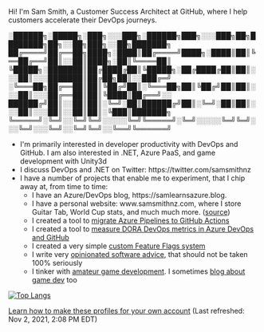 Hi! I'm Sam Smith, a Customer Success Architect at GitHub, where I help customers accelerate their DevOps journeys.


░██████╗░█████╗░███╗░░░███╗░██████╗███╗░░░███╗██╗████████╗██╗░░██╗███╗░░██╗███████╗
██╔════╝██╔══██╗████╗░████║██╔════╝████╗░████║██║╚══██╔══╝██║░░██║████╗░██║╚════██║
╚█████╗░███████║██╔████╔██║╚█████╗░██╔████╔██║██║░░░██║░░░███████║██╔██╗██║░░███╔═╝
░╚═══██╗██╔══██║██║╚██╔╝██║░╚═══██╗██║╚██╔╝██║██║░░░██║░░░██╔══██║██║╚████║██╔══╝░░
██████╔╝██║░░██║██║░╚═╝░██║██████╔╝██║░╚═╝░██║██║░░░██║░░░██║░░██║██║░╚███║███████╗
╚═════╝░╚═╝░░╚═╝╚═╝░░░░░╚═╝╚═════╝░╚═╝░░░░░╚═╝╚═╝░░░╚═╝░░░╚═╝░░╚═╝╚═╝░░╚══╝╚══════╝

<ul>
    <li>
        I'm primarily interested in developer productivity with DevOps and GitHub. I am also interested in .NET, Azure PaaS, and game development with Unity3d
    </li>
    <li>
        I discuss DevOps and .NET on Twitter: https://twitter.com/samsmithnz
    </li>
    <li>      
         I have a number of projects that enable me to experiment, that I chip away at, from time to time:
        <ul>
            <li>
            I have an Azure/DevOps blog, https://samlearnsazure.blog. 
            </li>
            <li>
            I have a personal website: www.samsmithnz.com, where I store Guitar Tab, World Cup stats, and much much more. (<a href="https://github.com/SamSmithNZ-dotcom">source</a>)
            </li>
            <li>
            I created a tool to <a href="https://github.com/samsmithnz/AzurePipelinesToGitHubActionsConverter">migrate Azure Pipelines to GitHub Actions</a>
            </li>
            <li>
            I created a tool to <a href="https://github.com/samsmithnz/DevOpsMetrics">measure DORA DevOps metrics in Azure DevOps and GitHub</a> 
            </li>
            <li>
            I created a very simple <a href="https://github.com/samsmithnz/SamsFeatureFlags">custom Feature Flags system</a>
            </li>
            <li>
            I write very <a href="https://github.com/samsmithnz/OpinionatedSoftwareAdvice">opinionated software advice</a>, that should not be taken 100% seriously
            </li>
            <li>
            I tinker with <a href="https://github.com/samsmithnz/BattleSimulator">amateur game development</a>. I sometimes <a href="https://turnbasedengine.blogspot.com/">blog about game dev</a> too
            </li>
        </ul>
    </li>
</ul>


[![Top Langs](https://github-readme-stats.vercel.app/api/top-langs/?username=samsmithnz&layout=compact)](https://github.com/anuraghazra/github-readme-stats)

<a href="https://medium.com/@th.guibert/how-to-create-a-self-updating-readme-md-for-your-github-profile-f8b05744ca91">Learn how to make these profiles for your own account</a> (Last refreshed: Nov 2, 2021, 2:08 PM EDT)

<!--[![SamSmithNZ's github stats](https://github-readme-stats.vercel.app/api?username=samsmithnz)](https://github.com/anuraghazra/github-readme-stats)-->
